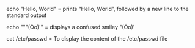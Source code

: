 echo "Hello, World" = prints “Hello, World”, followed by a new line to the standard output

echo "\""(Ôo)'" = displays a confused smiley "(Ôo)'

cat /etc/passwd = To display the content of the /etc/passwd file 
